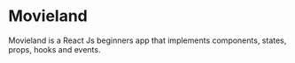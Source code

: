 # Movieland
Movieland is a React Js beginners app that implements components, states, props, hooks and events.
